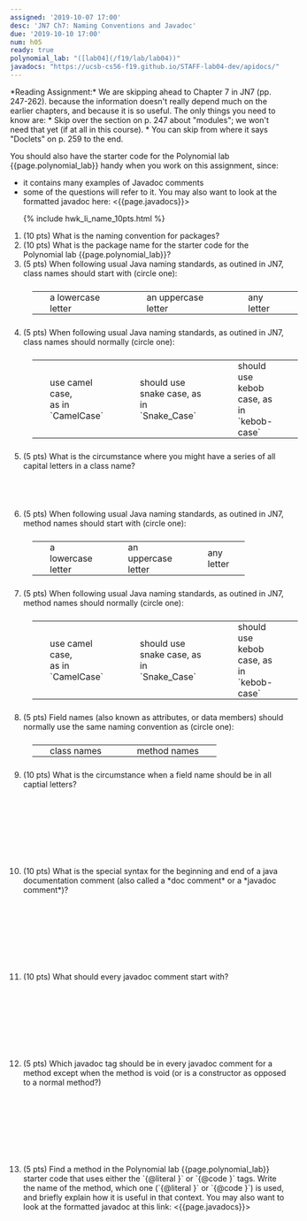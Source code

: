 ```yaml
---
assigned: '2019-10-07 17:00'
desc: 'JN7 Ch7: Naming Conventions and Javadoc'
due: '2019-10-10 17:00'
num: h05
ready: true
polynomial_lab: "([lab04](/f19/lab/lab04))"
javadocs: "https://ucsb-cs56-f19.github.io/STAFF-lab04-dev/apidocs/"
---
```

<div style="display:none;"> https://ucsb-cs56.github.io/f19/hwk/h05
</div>
*Reading Assignment:* We are skipping ahead to Chapter 7 in JN7 (pp. 247-262). because the information doesn't really depend much on the earlier chapters, and because
it is so useful.    The only things you need to know are:
* Skip over the section on p. 247 about "modules"; we won't need that yet (if at all in this course).
* You can skip from where it says "Doclets" on p. 259 to the end.

You should also have the starter code for the Polynomial lab {{page.polynomial_lab}}  handy when you work on this
assignment, since:
* it contains many examples of Javadoc comments
* some of the questions will refer to it.
You may also want to look at the formatted javadoc here: <{{page.javadocs}}>

<style>
table.circle-one { border: none; width: 100%; margin: 1.5em 1em 1.5em 1em;}
table.circle-one * td { border: none; padding: 0px 2em 0px 2em;}
</style>

<ol>

{% include hwk_li_name_10pts.html %}

<li markdown="1"> (10 pts)  What is the naming convention for packages?   

</li>

<li style="clear:both;" markdown="1">
(10 pts) What is the package name for the starter code for the Polynomial lab {{page.polynomial_lab}}?


</li>

<li> (5 pts) When following usual Java naming standards, as outined in JN7, class names should start with (circle one):

<table class="circle-one">
<tr>
<td>a lowercase letter</td>
<td>an uppercase letter</td>
<td>any letter</td>
</tr>
</table>

</li>

<li> (5 pts) When following usual Java naming standards, as outined in JN7, class names should normally (circle one):

<table class="circle-one">
<tr>
<td markdown="1">use camel case,<br> as in `CamelCase`
</td>
<td markdown="1">should use snake case, as in `Snake_Case` 
</td>
<td markdown="1">should use kebob case, as in `kebob-case`
</td>
</tr>
</table>


</li>

<li style="margin-bottom:5em;"> (5 pts) What is the circumstance where you might have a series of all capital letters in a class name?

<div class="pagebreak" />
</li>

<li> (5 pts) When following usual Java naming standards, as outined in JN7, method names should start with (circle one):

<table class="circle-one" style="width:80%;">
<tr>
<td>a lowercase letter</td>
<td>an uppercase letter</td>
<td>any letter</td>
</tr>
</table>

</li>

<li> (5 pts) When following usual Java naming standards, as outined in JN7, method names should normally (circle one):

<table class="circle-one">
<tr>
<td markdown="1">use camel case,<br> as in `CamelCase`
</td>
<td markdown="1">should use snake case, as in `Snake_Case`
</td>
<td markdown="1">should use kebob case, as in `kebob-case`
</td>
</tr>
</table>

</li>

<li markdown="1"> (5 pts) Field names (also known as attributes, or data members) should normally use the
same naming convention as (circle one): 

<table class="circle-one">
<tr>
<td markdown="1">class names
</td>
<td markdown="1">method names
</td>
</tr>
</table>


</li>

<li style="margin-bottom: 10em;" markdown="1"> (10 pts) What is the circumstance when a field name should be in all captial letters?



</li>

<li style="margin-bottom: 10em;" markdown="1"> (10 pts) What is the special syntax for the beginning and end of a java documentation comment (also called a *doc comment*
or a *javadoc comment*)?  



</li>

<li style="margin-bottom: 10em;" markdown="1"> (10 pts) What should every javadoc comment start with?



</li>

<li style="margin-bottom: 10em;" markdown="1"> (5 pts) Which javadoc tag should be in every javadoc comment for a method except when the method
is void (or is a constructor as opposed to a normal method?)


</li>

<li style="margin-bottom: 10em;" markdown="1"> (5 pts) Find a method in the Polynomial lab {{page.polynomial_lab}} starter code that uses either the `{@literal }` or `{@code }` tags.  Write the name of the method,  which one (`{@literal }` or `{@code }`) is used,
and briefly explain how it is useful in that context.   You may also want to look at the formatted javadoc at this link: <{{page.javadocs}}>


</li>


</ol>



